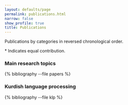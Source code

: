 ```yaml
---
layout: defaults/page
permalink: publications.html
narrow: false
show_profile: true
title: Publications
---
```

Publications by categories in reversed chronological order. 

&#42; Indicates equal contribution. 

### Main research topics

{% bibliography --file papers %}

### Kurdish language processing

{% bibliography --file klp %}

